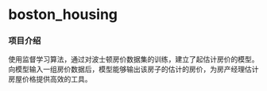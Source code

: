 # boston_housing
### 项目介绍
使用监督学习算法，通过对波士顿房价数据集的训练，建立了起估计房价的模型。向模型输入一组房价数据后，模型能够输出该房子的估计的房价，为房产经理估计房屋价格提供高效的工具。
